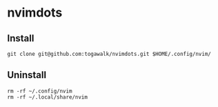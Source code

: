 # nvimdots

## Install

```
git clone git@github.com:togawalk/nvimdots.git $HOME/.config/nvim/

```

## Uninstall

```
rm -rf ~/.config/nvim
rm -rf ~/.local/share/nvim
```
